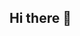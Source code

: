 ## Hi there 👋

<!--
**yi-mcsquared/yi-mcsquared** is a ✨ _special_ ✨ repository because its `README.md` (this file) appears on your GitHub profile.
<!DOCTYPE html>
<html>
<body>
<h1>Hello World</h1>
<p>I'm hosted with GitHub Pages.</p>
</body>
</html>

Here are some ideas to get you started:

- 🔭 I’m currently working on ...
- 🌱 I’m currently learning ...
- 👯 I’m looking to collaborate on ...
- 🤔 I’m looking for help with ...
- 💬 Ask me about ...
- 📫 How to reach me: ...
- 😄 Pronouns: ...
- ⚡ Fun fact: ...
-->
